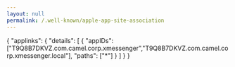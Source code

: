 ```yaml
---
layout: null
permalink: /.well-known/apple-app-site-association
---
```


{
    "applinks": {
        "details": [
            {
                "appIDs": ["T9Q8B7DKVZ.com.camel.corp.xmessenger","T9Q8B7DKVZ.com.camel.corp.xmessenger.local"],
                "paths": ["*"]
            }
        ]
    }
}
